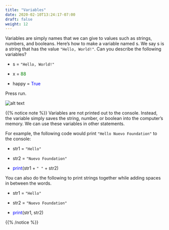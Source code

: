 ```yaml
---
title: "Variables"
date: 2020-02-10T13:24:17-07:00
draft: false
weight: 12
--- 
```


Variables are simply names that we can give to values such as strings, numbers, and booleans. Here’s how to make a variable named s. We say s is a string that has the value `"Hello, World!"`. Can you describe the following variables?

- s = `"Hello, World!"`

- x = <font color="green">88</font>

- happy = <font color="blue">True</font>


Press run. 

![alt text](../media/variables.png "image of how variables look in repl.it") 

{{% notice note %}}
Variables are not printed out to the console. Instead, the variable simply saves the string, number, or boolean into the computer’s memory. We can use these variables in other statements. 

For example, the following code would print `"Hello Nuevo Foundation"` to the console:

- str1 = `"Hello"`

- str2 = `"Nuevo Foundation"`

- <font color="blue">print</font>(str1 + `" "` + str2)


You can also do the following to print strings together while adding spaces in between the words.

- str1 = `"Hello"`

- str2 = `"Nuevo Foundation"`

- <font color="blue">print</font>(str1, str2)

{{% /notice %}}